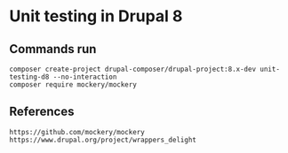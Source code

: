 # Unit testing in Drupal 8

## Commands run

```
composer create-project drupal-composer/drupal-project:8.x-dev unit-testing-d8 --no-interaction
composer require mockery/mockery
```

## References

```
https://github.com/mockery/mockery
https://www.drupal.org/project/wrappers_delight

```